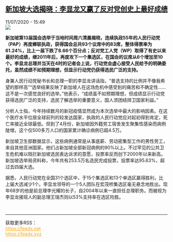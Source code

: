 <!--1594482902000-->
[新加坡大选揭晓：李显龙又赢了反对党创史上最好成绩](http://www.rfi.fr//cn/%E4%BA%9A%E6%B4%B2/20200711-%E6%96%B0%E5%8A%A0%E5%9D%A1%E5%A4%A7%E9%80%89%E6%8F%AD%E6%99%93-%E6%9D%8E%E6%98%BE%E9%BE%99%E5%8F%88%E8%B5%A2%E4%BA%86%E5%8F%8D%E5%AF%B9%E5%85%9A%E5%88%9B%E5%8F%B2%E4%B8%8A%E6%9C%80%E5%A5%BD%E6%88%90%E7%BB%A9)
------

<div>11/07/2020 - 15:49</div><img src="https://s.rfi.fr/media/display/ada64158-c37b-11ea-87f3-005056a964fe/w:310/p:16x9/2020-07-10T182701Z_1858917594_RC2IQH9XKARY_RTRMADP_3_SINGAPORE-ELECTION.JPG"><p><strong>新加坡第13届国会选举于当地时间周六清晨揭晓，连续执政55年的人民行动党（PAP）再度蝉联执政，获得国会总共93个议席中的83席，整体得票率为61.24%，比上一届下跌了8.66个百分点；反对党工人党（WP）取得了有史以来最好的成绩，继2011年后，再度攻下一个集选区，在国会的议席从6个增加至10个。李显龙总理并当天在4时的记者会上说，行动党会虚心接受人民给予的明确委托，虽然成绩不如预期理想，但显示行动党仍获得选民广泛的支持。</strong></p><div class="t-content__body u-clearfix"><div class="m-interstitial"></div><p>身兼人民行动党秘书长和总理一职的李显龙讲话指，“普选支持的比例并不像我希望的那样高”“选举结果反映了新加坡人在这场危机中感受到的痛苦和不确定性……这不是一次感觉良好的选举。”他表示，“成绩虽不如预期理想，但成绩显示行动党获得选民广泛的支持，选民了解选举的重要意义，国人须团结捍卫国家利益。”</p><p>分析人士指，今年持续数月的新冠疫情显然成为本次选举中最大的影响因素。在这个医疗水平位居全球前列的较发达国家，执政的人民行动党应对起初得到肯定，死亡率接近全球最低。但到了4月份，新加坡因外籍劳工宿舍发生聚集性感染而病例陡增。这个仅500多万人口的国家累计确诊病例已超4.5万。</p><p>新加坡卫生部数据显示，这些病例通常是从事底薪、劳动密集型工作的男性劳工，来自其他亚洲国家。他们占新加坡全部新冠病例的90%以上。不过罕见的公共卫生危机难以阻拦新加坡选民表达诉求的意愿，投票率反而创下2000年以来新高。新加坡选举局资料称，今年共有253.5万名选民完成投票，投票率达95.63%，超过去四届大选。</p><p>据悉，人民行动党在全国31个选区中，于15个集选区和13个单选区赢得胜利，比上届大选减少1个。李显龙领导的一个5人团队在宏茂桥集选区毫无悬念地胜出。现年68岁的他是前总理李光耀的长子，自2004年以来一直担任总理职务。而被视为李显龙接班人的副总理王瑞杰则以53%支持率在选区险胜。</p><div class="o-self-promo o-self-promo--nl o-self-promo--hidden" data-selfpromo-newsletter></div><div class="o-self-promo o-self-promo--app o-self-promo--hidden" data-selfpromo-app></div></div><br><hr><div>获取更多RSS：<br><a href="https://feedx.net" style="color:orange" target="_blank">https://feedx.net</a> <br><a href="https://feedx.xyz" style="color:orange" target="_blank">https://feedx.xyz</a><br></div>
